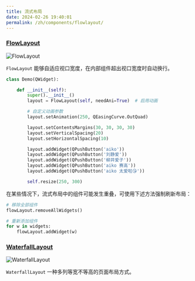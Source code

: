 ```yaml
---
title: 流式布局
date: 2024-02-26 19:40:01
permalink: /zh/components/flowlayout/
---
```


### [FlowLayout](https://pyqt-fluent-widgets.readthedocs.io/zh-cn/latest/autoapi/qfluentwidgets/components/layout/flow_layout/index.html)

![FlowLayout](/img/components/flowlayout/FlowLayout.png)

`FlowLayout` 能够自适应视口宽度，在内部组件超出视口宽度时自动换行。

```python
class Demo(QWidget):

    def __init__(self):
        super().__init__()
        layout = FlowLayout(self, needAni=True)  # 启用动画

        # 自定义动画参数
        layout.setAnimation(250, QEasingCurve.OutQuad)

        layout.setContentsMargins(30, 30, 30, 30)
        layout.setVerticalSpacing(20)
        layout.setHorizontalSpacing(10)

        layout.addWidget(QPushButton('aiko'))
        layout.addWidget(QPushButton('刘静爱'))
        layout.addWidget(QPushButton('柳井爱子'))
        layout.addWidget(QPushButton('aiko 赛高'))
        layout.addWidget(QPushButton('aiko 太爱啦😘'))

        self.resize(250, 300)
```

在某些情况下，流式布局中的组件可能发生重叠，可使用下述方法强制刷新布局：
```python
# 移除全部组件
flowLayout.removeAllWidgets()

# 重新添加组件
for w in widgets:
    flowLayout.addWidget(w)
```


### [WaterfallLayout](https://qfluentwidgets.com/zh/price)

![WaterfallLayout](/img/components/flowlayout/WaterfallLayout.png)

`WaterfallLayout` 一种多列等宽不等高的页面布局方式。